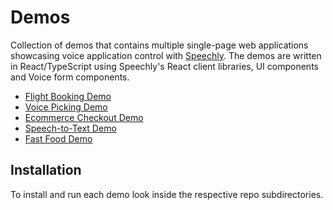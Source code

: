 # Demos

Collection of demos that contains multiple single-page web applications showcasing voice application control with [Speechly](https://speechly.com). The demos are written in React/TypeScript using Speechly's React client libraries, UI components and Voice form components.

- [Flight Booking Demo](https://speechly-demos.herokuapp.com/flight-booking)
- [Voice Picking Demo](https://speechly-demos.herokuapp.com/voice-picking)
- [Ecommerce Checkout Demo](https://speechly-demos.herokuapp.com/ecommerce-checkout)
- [Speech-to-Text Demo](https://speechly-demos.herokuapp.com/speech-to-text)
- [Fast Food Demo](https://speechly-demos.herokuapp.com/fast-food)

## Installation 

To install and run each demo look inside the respective repo subdirectories. 
